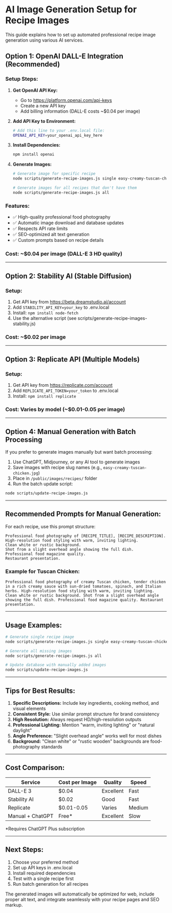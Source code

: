# AI Image Generation Setup for Recipe Images

This guide explains how to set up automated professional recipe image generation using various AI services.

## Option 1: OpenAI DALL-E Integration (Recommended)

### Setup Steps:

1. **Get OpenAI API Key:**
   - Go to https://platform.openai.com/api-keys
   - Create a new API key
   - Add billing information (DALL-E costs ~$0.04 per image)

2. **Add API Key to Environment:**
   ```bash
   # Add this line to your .env.local file:
   OPENAI_API_KEY=your_openai_api_key_here
   ```

3. **Install Dependencies:**
   ```bash
   npm install openai
   ```

4. **Generate Images:**
   ```bash
   # Generate image for specific recipe
   node scripts/generate-recipe-images.js single easy-creamy-tuscan-chicken

   # Generate images for all recipes that don't have them
   node scripts/generate-recipe-images.js all
   ```

### Features:
- ✅ High-quality professional food photography
- ✅ Automatic image download and database updates
- ✅ Respects API rate limits
- ✅ SEO-optimized alt text generation
- ✅ Custom prompts based on recipe details

### Cost: ~$0.04 per image (DALL-E 3 HD quality)

---

## Option 2: Stability AI (Stable Diffusion)

### Setup:
1. Get API key from https://beta.dreamstudio.ai/account
2. Add `STABILITY_API_KEY=your_key` to .env.local
3. Install: `npm install node-fetch`
4. Use the alternative script (see scripts/generate-recipe-images-stability.js)

### Cost: ~$0.02 per image

---

## Option 3: Replicate API (Multiple Models)

### Setup:
1. Get API key from https://replicate.com/account
2. Add `REPLICATE_API_TOKEN=your_token` to .env.local
3. Install: `npm install replicate`

### Cost: Varies by model (~$0.01-0.05 per image)

---

## Option 4: Manual Generation with Batch Processing

If you prefer to generate images manually but want batch processing:

1. Use ChatGPT, Midjourney, or any AI tool to generate images
2. Save images with recipe slug names (e.g., `easy-creamy-tuscan-chicken.jpg`)
3. Place in `/public/images/recipes/` folder
4. Run the batch update script:

```bash
node scripts/update-recipe-images.js
```

---

## Recommended Prompts for Manual Generation:

For each recipe, use this prompt structure:

```
Professional food photography of [RECIPE_TITLE], [RECIPE_DESCRIPTION].
High-resolution food styling with warm, inviting lighting.
Clean white or rustic background.
Shot from a slight overhead angle showing the full dish.
Professional food magazine quality.
Restaurant presentation.
```

### Example for Tuscan Chicken:
```
Professional food photography of creamy Tuscan chicken, tender chicken in a rich creamy sauce with sun-dried tomatoes, spinach, and Italian herbs. High-resolution food styling with warm, inviting lighting. Clean white or rustic background. Shot from a slight overhead angle showing the full dish. Professional food magazine quality. Restaurant presentation.
```

---

## Usage Examples:

```bash
# Generate single recipe image
node scripts/generate-recipe-images.js single easy-creamy-tuscan-chicken

# Generate all missing images
node scripts/generate-recipe-images.js all

# Update database with manually added images
node scripts/update-recipe-images.js
```

---

## Tips for Best Results:

1. **Specific Descriptions:** Include key ingredients, cooking method, and visual elements
2. **Consistent Style:** Use similar prompt structure for brand consistency
3. **High Resolution:** Always request HD/high-resolution outputs
4. **Professional Lighting:** Mention "warm, inviting lighting" or "natural daylight"
5. **Angle Preference:** "Slight overhead angle" works well for most dishes
6. **Background:** "Clean white" or "rustic wooden" backgrounds are food-photography standards

---

## Cost Comparison:

| Service | Cost per Image | Quality | Speed |
|---------|---------------|---------|-------|
| DALL-E 3 | $0.04 | Excellent | Fast |
| Stability AI | $0.02 | Good | Fast |
| Replicate | $0.01-0.05 | Varies | Medium |
| Manual + ChatGPT | Free* | Excellent | Slow |

*Requires ChatGPT Plus subscription

---

## Next Steps:

1. Choose your preferred method
2. Set up API keys in .env.local
3. Install required dependencies
4. Test with a single recipe first
5. Run batch generation for all recipes

The generated images will automatically be optimized for web, include proper alt text, and integrate seamlessly with your recipe pages and SEO markup.